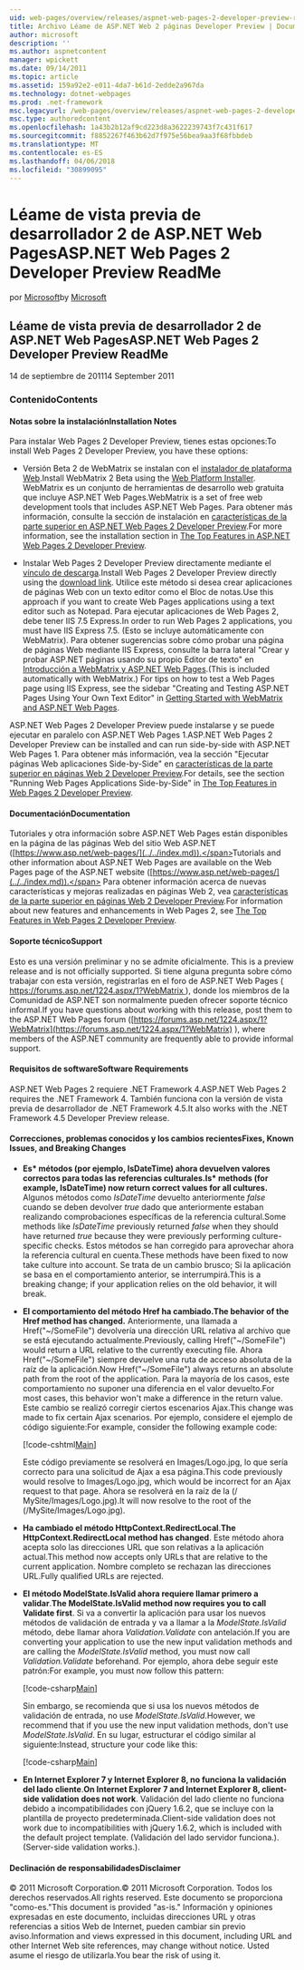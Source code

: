 ```yaml
---
uid: web-pages/overview/releases/aspnet-web-pages-2-developer-preview-readme
title: Archivo Léame de ASP.NET Web 2 páginas Developer Preview | Documentos de Microsoft
author: microsoft
description: ''
ms.author: aspnetcontent
manager: wpickett
ms.date: 09/14/2011
ms.topic: article
ms.assetid: 159a92e2-e011-4da7-b61d-2edde2a967da
ms.technology: dotnet-webpages
ms.prod: .net-framework
msc.legacyurl: /web-pages/overview/releases/aspnet-web-pages-2-developer-preview-readme
msc.type: authoredcontent
ms.openlocfilehash: 1a43b2b12af9cd223d8a3622239743f7c431f617
ms.sourcegitcommit: f8852267f463b62d7f975e56bea9aa3f68fbbdeb
ms.translationtype: MT
ms.contentlocale: es-ES
ms.lasthandoff: 04/06/2018
ms.locfileid: "30899095"
---
```

<a name="aspnet-web-pages-2-developer-preview-readme"></a><span data-ttu-id="3c04e-102">Léame de vista previa de desarrollador 2 de ASP.NET Web Pages</span><span class="sxs-lookup"><span data-stu-id="3c04e-102">ASP.NET Web Pages 2 Developer Preview ReadMe</span></span>
====================
<span data-ttu-id="3c04e-103">por [Microsoft](https://github.com/microsoft)</span><span class="sxs-lookup"><span data-stu-id="3c04e-103">by [Microsoft](https://github.com/microsoft)</span></span>

## <a name="aspnet-web-pages-2-developer-preview-readme"></a><span data-ttu-id="3c04e-104">Léame de vista previa de desarrollador 2 de ASP.NET Web Pages</span><span class="sxs-lookup"><span data-stu-id="3c04e-104">ASP.NET Web Pages 2 Developer Preview ReadMe</span></span>

<span data-ttu-id="3c04e-105">14 de septiembre de 2011</span><span class="sxs-lookup"><span data-stu-id="3c04e-105">14 September 2011</span></span>

### <a name="contents"></a><span data-ttu-id="3c04e-106">Contenido</span><span class="sxs-lookup"><span data-stu-id="3c04e-106">Contents</span></span>

#### <a id="_Toc303701284"></a>  <span data-ttu-id="3c04e-107">Notas sobre la instalación</span><span class="sxs-lookup"><span data-stu-id="3c04e-107">Installation Notes</span></span>

<span data-ttu-id="3c04e-108">Para instalar Web Pages 2 Developer Preview, tienes estas opciones:</span><span class="sxs-lookup"><span data-stu-id="3c04e-108">To install Web Pages 2 Developer Preview, you have these options:</span></span>

- <span data-ttu-id="3c04e-109">Versión Beta 2 de WebMatrix se instalan con el [instalador de plataforma Web](https://go.microsoft.com/fwlink/?LinkId=226883).</span><span class="sxs-lookup"><span data-stu-id="3c04e-109">Install WebMatrix 2 Beta using the [Web Platform Installer](https://go.microsoft.com/fwlink/?LinkId=226883).</span></span> <span data-ttu-id="3c04e-110">WebMatrix es un conjunto de herramientas de desarrollo web gratuita que incluye ASP.NET Web Pages.</span><span class="sxs-lookup"><span data-stu-id="3c04e-110">WebMatrix is a set of free web development tools that includes ASP.NET Web Pages.</span></span> <span data-ttu-id="3c04e-111">Para obtener más información, consulte la sección de instalación en [características de la parte superior en ASP.NET Web Pages 2 Developer Preview](https://go.microsoft.com/fwlink/?LinkID=227824).</span><span class="sxs-lookup"><span data-stu-id="3c04e-111">For more information, see the installation section in [The Top Features in ASP.NET Web Pages 2 Developer Preview](https://go.microsoft.com/fwlink/?LinkID=227824).</span></span>

- <span data-ttu-id="3c04e-112">Instalar Web Pages 2 Developer Preview directamente mediante el [vínculo de descarga](https://go.microsoft.com/fwlink/?LinkID=226335).</span><span class="sxs-lookup"><span data-stu-id="3c04e-112">Install Web Pages 2 Developer Preview directly using the [download link](https://go.microsoft.com/fwlink/?LinkID=226335).</span></span> <span data-ttu-id="3c04e-113">Utilice este método si desea crear aplicaciones de páginas Web con un texto editor como el Bloc de notas.</span><span class="sxs-lookup"><span data-stu-id="3c04e-113">Use this approach if you want to create Web Pages applications using a text editor such as Notepad.</span></span> <span data-ttu-id="3c04e-114">Para ejecutar aplicaciones de Web Pages 2, debe tener IIS 7.5 Express.</span><span class="sxs-lookup"><span data-stu-id="3c04e-114">In order to run Web Pages 2 applications, you must have IIS Express 7.5.</span></span> <span data-ttu-id="3c04e-115">(Esto se incluye automáticamente con WebMatrix). Para obtener sugerencias sobre cómo probar una página de páginas Web mediante IIS Express, consulte la barra lateral "Crear y probar ASP.NET páginas usando su propio Editor de texto" en [Introducción a WebMatrix y ASP.NET Web Pages](https://go.microsoft.com/fwlink/?LinkId=202889).</span><span class="sxs-lookup"><span data-stu-id="3c04e-115">(This is included automatically with WebMatrix.) For tips on how to test a Web Pages page using IIS Express, see the sidebar "Creating and Testing ASP.NET Pages Using Your Own Text Editor" in [Getting Started with WebMatrix and ASP.NET Web Pages](https://go.microsoft.com/fwlink/?LinkId=202889).</span></span>

<span data-ttu-id="3c04e-116">ASP.NET Web Pages 2 Developer Preview puede instalarse y se puede ejecutar en paralelo con ASP.NET Web Pages 1.</span><span class="sxs-lookup"><span data-stu-id="3c04e-116">ASP.NET Web Pages 2 Developer Preview can be installed and can run side-by-side with ASP.NET Web Pages 1.</span></span> <a id="a"></a><span data-ttu-id="3c04e-117">Para obtener más información, vea la sección "Ejecutar páginas Web aplicaciones Side-by-Side" en [características de la parte superior en páginas Web 2 Developer Preview](https://go.microsoft.com/fwlink/?LinkID=227824).</span><span class="sxs-lookup"><span data-stu-id="3c04e-117">For details, see the section "Running Web Pages Applications Side-by-Side" in [The Top Features in Web Pages 2 Developer Preview](https://go.microsoft.com/fwlink/?LinkID=227824).</span></span>

#### <a id="_Toc303701285"></a>  <span data-ttu-id="3c04e-118">Documentación</span><span class="sxs-lookup"><span data-stu-id="3c04e-118">Documentation</span></span>

<span data-ttu-id="3c04e-119">Tutoriales y otra información sobre ASP.NET Web Pages están disponibles en la página de las páginas Web del sitio Web ASP.NET ([https://www.asp.net/web-pages/](../../index.md)).</span><span class="sxs-lookup"><span data-stu-id="3c04e-119">Tutorials and other information about ASP.NET Web Pages are available on the Web Pages page of the ASP.NET website ([https://www.asp.net/web-pages/](../../index.md)).</span></span> <span data-ttu-id="3c04e-120">Para obtener información acerca de nuevas características y mejoras realizadas en páginas Web 2, vea [características de la parte superior en páginas Web 2 Developer Preview](https://go.microsoft.com/fwlink/?LinkID=227824).</span><span class="sxs-lookup"><span data-stu-id="3c04e-120">For information about new features and enhancements in Web Pages 2, see [The Top Features in Web Pages 2 Developer Preview](https://go.microsoft.com/fwlink/?LinkID=227824).</span></span>

#### <a id="_Toc303701286"></a>  <span data-ttu-id="3c04e-121">Soporte técnico</span><span class="sxs-lookup"><span data-stu-id="3c04e-121">Support</span></span>

<a id="_Toc209852135"></a><span data-ttu-id="3c04e-122"><a id="_Toc255833657"></a> Esto es una versión preliminar y no se admite oficialmente.</span><span class="sxs-lookup"><span data-stu-id="3c04e-122"><a id="_Toc255833657"></a> This is a preview release and is not officially supported.</span></span> <span data-ttu-id="3c04e-123">Si tiene alguna pregunta sobre cómo trabajar con esta versión, registrarlas en el foro de ASP.NET Web Pages ([ https://forums.asp.net/1224.aspx/1?WebMatrix ](https://forums.asp.net/1224.aspx/1?WebMatrix) ), donde los miembros de la Comunidad de ASP.NET son normalmente pueden ofrecer soporte técnico informal.</span><span class="sxs-lookup"><span data-stu-id="3c04e-123">If you have questions about working with this release, post them to the ASP.NET Web Pages forum ([https://forums.asp.net/1224.aspx/1?WebMatrix](https://forums.asp.net/1224.aspx/1?WebMatrix) ), where members of the ASP.NET community are frequently able to provide informal support.</span></span>

#### <a id="_Toc303701287"></a>  <span data-ttu-id="3c04e-124">Requisitos de software</span><span class="sxs-lookup"><span data-stu-id="3c04e-124">Software Requirements</span></span>

<span data-ttu-id="3c04e-125">ASP.NET Web Pages 2 requiere .NET Framework 4.</span><span class="sxs-lookup"><span data-stu-id="3c04e-125">ASP.NET Web Pages 2 requires the .NET Framework 4.</span></span> <span data-ttu-id="3c04e-126">También funciona con la versión de vista previa de desarrollador de .NET Framework 4.5.</span><span class="sxs-lookup"><span data-stu-id="3c04e-126">It also works with the .NET Framework 4.5 Developer Preview release.</span></span>

<a id="_Toc303701288"></a><a id="_Breaking_Changes"></a>

#### <a name="fixes-known-issues-and-breaking-changes"></a><span data-ttu-id="3c04e-127">Correcciones, problemas conocidos y los cambios recientes</span><span class="sxs-lookup"><span data-stu-id="3c04e-127">Fixes, Known Issues, and Breaking Changes</span></span>

<a id="_Toc224729061"></a><a id="_Toc238051347"></a>

- <span data-ttu-id="3c04e-128">**Es\* métodos (por ejemplo, IsDateTime) ahora devuelven valores correctos para todas las referencias culturales.**</span><span class="sxs-lookup"><span data-stu-id="3c04e-128">**Is\* methods (for example, IsDateTime) now return correct values for all cultures.**</span></span> <span data-ttu-id="3c04e-129">Algunos métodos como *IsDateTime* devuelto anteriormente *false* cuando se deben devolver *true* dado que anteriormente estaban realizando comprobaciones específicas de la referencia cultural.</span><span class="sxs-lookup"><span data-stu-id="3c04e-129">Some methods like *IsDateTime* previously returned *false* when they should have returned *true* because they were previously performing culture-specific checks.</span></span> <span data-ttu-id="3c04e-130">Estos métodos se han corregido para aprovechar ahora la referencia cultural en cuenta.</span><span class="sxs-lookup"><span data-stu-id="3c04e-130">These methods have been fixed to now take culture into account.</span></span> <span data-ttu-id="3c04e-131">Se trata de un cambio brusco; Si la aplicación se basa en el comportamiento anterior, se interrumpirá.</span><span class="sxs-lookup"><span data-stu-id="3c04e-131">This is a breaking change; if your application relies on the old behavior, it will break.</span></span>
- <span data-ttu-id="3c04e-132">**El comportamiento del método Href ha cambiado.**</span><span class="sxs-lookup"><span data-stu-id="3c04e-132">**The behavior of the Href method has changed.**</span></span> <span data-ttu-id="3c04e-133">Anteriormente, una llamada a Href("~/SomeFile") devolvería una dirección URL relativa al archivo que se está ejecutando actualmente.</span><span class="sxs-lookup"><span data-stu-id="3c04e-133">Previously, calling Href("~/SomeFile") would return a URL relative to the currently executing file.</span></span> <span data-ttu-id="3c04e-134">Ahora Href("~/SomeFile") siempre devuelve una ruta de acceso absoluta de la raíz de la aplicación.</span><span class="sxs-lookup"><span data-stu-id="3c04e-134">Now Href("~/SomeFile") always returns an absolute path from the root of the application.</span></span> <span data-ttu-id="3c04e-135">Para la mayoría de los casos, este comportamiento no suponer una diferencia en el valor devuelto.</span><span class="sxs-lookup"><span data-stu-id="3c04e-135">For most cases, this behavior won't make a difference in the return value.</span></span> <span data-ttu-id="3c04e-136">Este cambio se realizó corregir ciertos escenarios Ajax.</span><span class="sxs-lookup"><span data-stu-id="3c04e-136">This change was made to fix certain Ajax scenarios.</span></span> <span data-ttu-id="3c04e-137">Por ejemplo, considere el ejemplo de código siguiente:</span><span class="sxs-lookup"><span data-stu-id="3c04e-137">For example, consider the following example code:</span></span> 

    [!code-cshtml[Main](aspnet-web-pages-2-developer-preview-readme/samples/sample1.cshtml)]

    <span data-ttu-id="3c04e-138">Este código previamente se resolverá en Images/Logo.jpg, lo que sería correcto para una solicitud de Ajax a esa página.</span><span class="sxs-lookup"><span data-stu-id="3c04e-138">This code previously would resolve to Images/Logo.jpg, which would be incorrect for an Ajax request to that page.</span></span> <span data-ttu-id="3c04e-139">Ahora se resolverá en la raíz de la (/ MySite/Images/Logo.jpg).</span><span class="sxs-lookup"><span data-stu-id="3c04e-139">It will now resolve to the root of the (/MySite/Images/Logo.jpg).</span></span>
- <span data-ttu-id="3c04e-140">**Ha cambiado el método HttpContext.RedirectLocal**.</span><span class="sxs-lookup"><span data-stu-id="3c04e-140">**The HttpContext.RedirectLocal method has changed**.</span></span> <span data-ttu-id="3c04e-141">Este método ahora acepta solo las direcciones URL que son relativas a la aplicación actual.</span><span class="sxs-lookup"><span data-stu-id="3c04e-141">This method now accepts only URLs that are relative to the current application.</span></span> <span data-ttu-id="3c04e-142">Nombre completo se rechazan las direcciones URL.</span><span class="sxs-lookup"><span data-stu-id="3c04e-142">Fully qualified URLs are rejected.</span></span>
- <span data-ttu-id="3c04e-143">**El método ModelState.IsValid ahora requiere llamar primero a validar**.</span><span class="sxs-lookup"><span data-stu-id="3c04e-143">**The ModelState.IsValid method now requires you to call Validate first**.</span></span> <span data-ttu-id="3c04e-144">Si va a convertir la aplicación para usar los nuevos métodos de validación de entrada y va a llamar a la *ModelState.IsValid* método, debe llamar ahora *Validation.Validate* con antelación.</span><span class="sxs-lookup"><span data-stu-id="3c04e-144">If you are converting your application to use the new input validation methods and are calling the *ModelState.IsValid* method, you must now call *Validation.Validate* beforehand.</span></span> <span data-ttu-id="3c04e-145">Por ejemplo, ahora debe seguir este patrón:</span><span class="sxs-lookup"><span data-stu-id="3c04e-145">For example, you must now follow this pattern:</span></span> 

    [!code-csharp[Main](aspnet-web-pages-2-developer-preview-readme/samples/sample2.cs)]

  <span data-ttu-id="3c04e-146">Sin embargo, se recomienda que si usa los nuevos métodos de validación de entrada, no use *ModelState.IsValid*.</span><span class="sxs-lookup"><span data-stu-id="3c04e-146">However, we recommend that if you use the new input validation methods, don't use *ModelState.IsValid*.</span></span> <span data-ttu-id="3c04e-147">En su lugar, estructurar el código similar al siguiente:</span><span class="sxs-lookup"><span data-stu-id="3c04e-147">Instead, structure your code like this:</span></span> 

    [!code-csharp[Main](aspnet-web-pages-2-developer-preview-readme/samples/sample3.cs)]
- <span data-ttu-id="3c04e-148">**En Internet Explorer 7 y Internet Explorer 8, no funciona la validación del lado cliente**.</span><span class="sxs-lookup"><span data-stu-id="3c04e-148">**On Internet Explorer 7 and Internet Explorer 8, client-side validation does not work**.</span></span> <span data-ttu-id="3c04e-149">Validación del lado cliente no funciona debido a incompatibilidades con jQuery 1.6.2, que se incluye con la plantilla de proyecto predeterminada.</span><span class="sxs-lookup"><span data-stu-id="3c04e-149">Client-side validation does not work due to incompatibilities with jQuery 1.6.2, which is included with the default project template.</span></span> <span data-ttu-id="3c04e-150">(Validación del lado servidor funciona.).</span><span class="sxs-lookup"><span data-stu-id="3c04e-150">(Server-side validation works.).</span></span>

#### <a id="_Toc303701289"></a>  <span data-ttu-id="3c04e-151">Declinación de responsabilidades</span><span class="sxs-lookup"><span data-stu-id="3c04e-151">Disclaimer</span></span>

<span data-ttu-id="3c04e-152">© 2011 Microsoft Corporation.</span><span class="sxs-lookup"><span data-stu-id="3c04e-152">© 2011 Microsoft Corporation.</span></span> <span data-ttu-id="3c04e-153">Todos los derechos reservados.</span><span class="sxs-lookup"><span data-stu-id="3c04e-153">All rights reserved.</span></span> <span data-ttu-id="3c04e-154">Este documento se proporciona "como-es."</span><span class="sxs-lookup"><span data-stu-id="3c04e-154">This document is provided "as-is."</span></span> <span data-ttu-id="3c04e-155">Información y opiniones expresadas en este documento, incluidas direcciones URL y otras referencias a sitios Web de Internet, pueden cambiar sin previo aviso.</span><span class="sxs-lookup"><span data-stu-id="3c04e-155">Information and views expressed in this document, including URL and other Internet Web site references, may change without notice.</span></span> <span data-ttu-id="3c04e-156">Usted asume el riesgo de utilizarla.</span><span class="sxs-lookup"><span data-stu-id="3c04e-156">You bear the risk of using it.</span></span>

